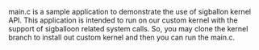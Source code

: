 main.c is a sample application to demonstrate the use of sigballon kernel API. This application is intended to run on our custom kernel with the support of sigballoon related system calls. So, you may clone the kernel branch to install out custom kernel and then you can run the main.c.
